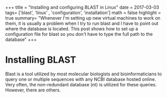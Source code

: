 +++
title = "Installing and configuring BLAST in Linux"
date = 2017-03-03
tags= ['blast', 'linux' , 'configuration', 'installation']
math = false
highlight = true
summary= "Whenever I'm setting up new virtual machines to work on them, it is usually a problem when I try to run blast and I have to point out where the database is located. This post shows how to set up a configuration file for blast so you don't have to type the full path to the database"
+++


# Installing BLAST

Blast is a tool utilized by most molecular biologists and bioinformaticians to query one or multiple sequences with any NCBI database hosted online. Very often, the non-redundant database (nt) is utilized for these queries. However, there are others.
